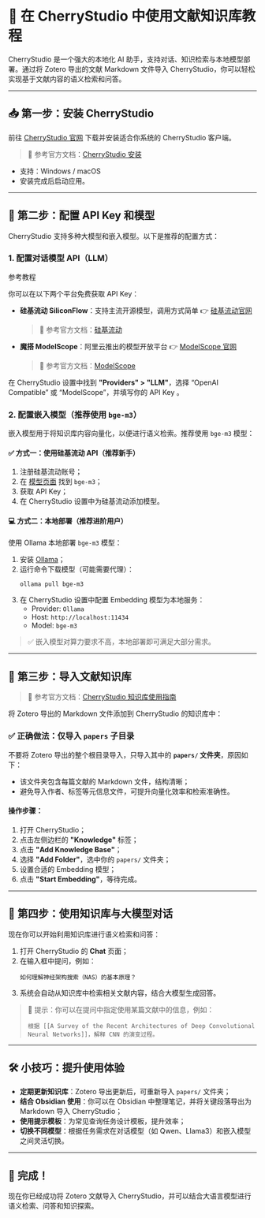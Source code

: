 # 🍒 在 CherryStudio 中使用文献知识库教程

CherryStudio 是一个强大的本地化 AI 助手，支持对话、知识检索与本地模型部署。通过将 Zotero 导出的文献 Markdown 文件导入 CherryStudio，你可以轻松实现基于文献内容的语义检索和问答。

---

## 📥 第一步：安装 CherryStudio

前往 [CherryStudio 官网](https://www.cherry-ai.com/) 下载并安装适合你系统的 CherryStudio 客户端。

> 📝 参考官方文档：[CherryStudio 安装](https://docs.cherry-ai.com/pre-basic/installation)

- 支持：Windows / macOS
- 安装完成后启动应用。

---

## 🔑 第二步：配置 API Key 和模型

CherryStudio 支持多种大模型和嵌入模型。以下是推荐的配置方式：

### 1. 配置对话模型 API（LLM）

参考教程

你可以在以下两个平台免费获取 API Key：

- **硅基流动 SiliconFlow**：支持主流开源模型，调用方式简单
  👉 [硅基流动官网](https://cloud.siliconflow.cn/)
  > 📝 参考官方文档：[硅基流动](https://docs.cherry-ai.com/pre-basic/providers/siliconcloud)

- **魔搭 ModelScope**：阿里云推出的模型开放平台
  👉 [ModelScope 官网](https://modelscope.cn/)
  > 📝 参考官方文档：[ModelScope](https://modelscope.cn/docs/model-service/API-Inference/intro)

在 CherryStudio 设置中找到 **"Providers" > "LLM"**，选择 “OpenAI Compatible” 或 “ModelScope”，并填写你的 API Key 。

### 2. 配置嵌入模型（推荐使用 `bge-m3`）

嵌入模型用于将知识库内容向量化，以便进行语义检索。推荐使用 `bge-m3` 模型：

#### ✅ 方式一：使用硅基流动 API（推荐新手）

1. 注册硅基流动账号；
2. 在 [模型页面](https://cloud.siliconflow.cn/model-store/text-embeddings) 找到 `bge-m3`；
3. 获取 API Key；
4. 在 CherryStudio 设置中为硅基流动添加模型。

#### 💻 方式二：本地部署（推荐进阶用户）

使用 Ollama 本地部署 `bge-m3` 模型：

1. 安装 [Ollama](https://ollama.ai)；
2. 运行命令下载模型（可能需要代理）：
   ```bash
   ollama pull bge-m3
   ```
3. 在 CherryStudio 设置中配置 Embedding 模型为本地服务：
   - Provider: `Ollama`
   - Host: `http://localhost:11434`
   - Model: `bge-m3`

> ✅ 嵌入模型对算力要求不高，本地部署即可满足大部分需求。

---

## 📁 第三步：导入文献知识库

> 📝 参考官方文档：[CherryStudio 知识库使用指南](https://docs.cherry-ai.com/knowledge-base/knowledge-base)

将 Zotero 导出的 Markdown 文件添加到 CherryStudio 的知识库中：

### ✅ 正确做法：仅导入 `papers` 子目录

不要将 Zotero 导出的整个根目录导入，只导入其中的 **`papers/` 文件夹**，原因如下：

- 该文件夹包含每篇文献的 Markdown 文件，结构清晰；
- 避免导入作者、标签等元信息文件，可提升向量化效率和检索准确性。

#### 操作步骤：

1. 打开 CherryStudio；
2. 点击左侧边栏的 **"Knowledge"** 标签；
3. 点击 **"Add Knowledge Base"**；
4. 选择 **"Add Folder"**，选中你的 `papers/` 文件夹；
5. 设置合适的 Embedding 模型；
6. 点击 **"Start Embedding"**，等待完成。

---

## 💬 第四步：使用知识库与大模型对话

现在你可以开始利用知识库进行语义检索和问答：

1. 打开 CherryStudio 的 **Chat** 页面；
2. 在输入框中提问，例如：
   ```
   如何理解神经架构搜索（NAS）的基本原理？
   ```
3. 系统会自动从知识库中检索相关文献内容，结合大模型生成回答。

> 🧠 提示：你可以在提问中指定使用某篇文献中的信息，例如：
>
> ```
> 根据 [[A Survey of the Recent Architectures of Deep Convolutional Neural Networks]]，解释 CNN 的演变过程。
> ```

---

## 🛠️ 小技巧：提升使用体验

- **定期更新知识库**：Zotero 导出更新后，可重新导入 `papers/` 文件夹；
- **结合 Obsidian 使用**：你可以在 Obsidian 中整理笔记，并将关键段落导出为 Markdown 导入 CherryStudio；
- **使用提示模板**：为常见查询任务设计模板，提升效率；
- **切换不同模型**：根据任务需求在对话模型（如 Qwen、Llama3）和嵌入模型之间灵活切换。

---

## 🎉 完成！

现在你已经成功将 Zotero 文献导入 CherryStudio，并可以结合大语言模型进行语义检索、问答和知识探索。
